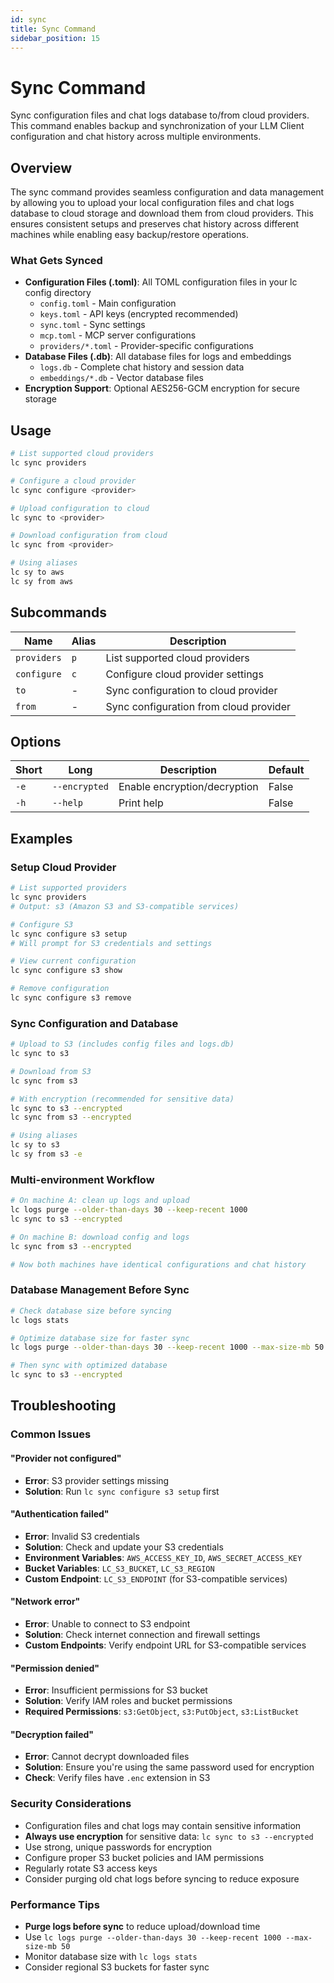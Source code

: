 ```yaml
---
id: sync
title: Sync Command
sidebar_position: 15
---
```


# Sync Command

Sync configuration files and chat logs database to/from cloud providers. This command enables backup and synchronization of your LLM Client configuration and chat history across multiple environments.

## Overview

The sync command provides seamless configuration and data management by allowing you to upload your local configuration files and chat logs database to cloud storage and download them from cloud providers. This ensures consistent setups and preserves chat history across different machines while enabling easy backup/restore operations.

### What Gets Synced

- **Configuration Files (.toml)**: All TOML configuration files in your lc config directory
  - `config.toml` - Main configuration
  - `keys.toml` - API keys (encrypted recommended)
  - `sync.toml` - Sync settings
  - `mcp.toml` - MCP server configurations
  - `providers/*.toml` - Provider-specific configurations
- **Database Files (.db)**: All database files for logs and embeddings
  - `logs.db` - Complete chat history and session data
  - `embeddings/*.db` - Vector database files
- **Encryption Support**: Optional AES256-GCM encryption for secure storage

## Usage

```bash
# List supported cloud providers
lc sync providers

# Configure a cloud provider
lc sync configure <provider>

# Upload configuration to cloud
lc sync to <provider>

# Download configuration from cloud
lc sync from <provider>

# Using aliases
lc sy to aws
lc sy from aws
```

## Subcommands

| Name        | Alias | Description                           |
|-------------|-------|---------------------------------------|
| `providers` | `p`   | List supported cloud providers        |
| `configure` | `c`   | Configure cloud provider settings     |
| `to`        | -     | Sync configuration to cloud provider  |
| `from`      | -     | Sync configuration from cloud provider|

## Options

| Short | Long          | Description                    | Default |
|-------|---------------|--------------------------------|---------|
| `-e`  | `--encrypted` | Enable encryption/decryption   | False   |
| `-h`  | `--help`      | Print help                     | False   |

## Examples

### Setup Cloud Provider

```bash
# List supported providers
lc sync providers
# Output: s3 (Amazon S3 and S3-compatible services)

# Configure S3
lc sync configure s3 setup
# Will prompt for S3 credentials and settings

# View current configuration
lc sync configure s3 show

# Remove configuration
lc sync configure s3 remove
```

### Sync Configuration and Database

```bash
# Upload to S3 (includes config files and logs.db)
lc sync to s3

# Download from S3
lc sync from s3

# With encryption (recommended for sensitive data)
lc sync to s3 --encrypted
lc sync from s3 --encrypted

# Using aliases
lc sy to s3
lc sy from s3 -e
```

### Multi-environment Workflow

```bash
# On machine A: clean up logs and upload
lc logs purge --older-than-days 30 --keep-recent 1000
lc sync to s3 --encrypted

# On machine B: download config and logs
lc sync from s3 --encrypted

# Now both machines have identical configurations and chat history
```

### Database Management Before Sync

```bash
# Check database size before syncing
lc logs stats

# Optimize database size for faster sync
lc logs purge --older-than-days 30 --keep-recent 1000 --max-size-mb 50

# Then sync with optimized database
lc sync to s3 --encrypted
```

## Troubleshooting

### Common Issues

#### "Provider not configured"

- **Error**: S3 provider settings missing
- **Solution**: Run `lc sync configure s3 setup` first

#### "Authentication failed"

- **Error**: Invalid S3 credentials
- **Solution**: Check and update your S3 credentials
- **Environment Variables**: `AWS_ACCESS_KEY_ID`, `AWS_SECRET_ACCESS_KEY`
- **Bucket Variables**: `LC_S3_BUCKET`, `LC_S3_REGION`
- **Custom Endpoint**: `LC_S3_ENDPOINT` (for S3-compatible services)

#### "Network error"

- **Error**: Unable to connect to S3 endpoint
- **Solution**: Check internet connection and firewall settings
- **Custom Endpoints**: Verify endpoint URL for S3-compatible services

#### "Permission denied"

- **Error**: Insufficient permissions for S3 bucket
- **Solution**: Verify IAM roles and bucket permissions
- **Required Permissions**: `s3:GetObject`, `s3:PutObject`, `s3:ListBucket`

#### "Decryption failed"

- **Error**: Cannot decrypt downloaded files
- **Solution**: Ensure you're using the same password used for encryption
- **Check**: Verify files have `.enc` extension in S3

### Security Considerations

- Configuration files and chat logs may contain sensitive information
- **Always use encryption** for sensitive data: `lc sync to s3 --encrypted`
- Use strong, unique passwords for encryption
- Configure proper S3 bucket policies and IAM permissions
- Regularly rotate S3 access keys
- Consider purging old chat logs before syncing to reduce exposure

### Performance Tips

- **Purge logs before sync** to reduce upload/download time
- Use `lc logs purge --older-than-days 30 --keep-recent 1000 --max-size-mb 50`
- Monitor database size with `lc logs stats`
- Consider regional S3 buckets for faster sync
